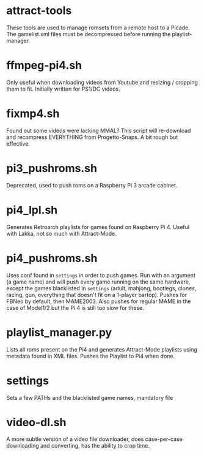 # attract-tools

These tools are used to manage romsets from a remote host to a Picade.
The gamelist.xml files must be decompressed before running the playlist-manager.

# ffmpeg-pi4.sh

Only useful when downloading videos from Youtube and resizing / cropping them to fit. Initially written for PS1/DC videos.

# fixmp4.sh

Found out some videos were lacking MMAL? This script will re-download and recompress EVERYTHING from Progetto-Snaps. A bit rough but effective. 

# pi3_pushroms.sh

Deprecated, used to push roms on a Raspberry Pi 3 arcade cabinet.

# pi4_lpl.sh

Generates Retroarch playlists for games found on Raspberry Pi 4. Useful with Lakka, not so much with Attract-Mode.

# pi4_pushroms.sh

Uses conf found in `settings` in order to push games. Run with an argument (a game name) and will push every game running on the same hardware, except the games blacklisted in `settings` (adult, mahjong, bootlegs, clones, racing, gun, everything that doesn't fit on a 1-player bartop). Pushes for FBNeo by default, then  MAME2003. Also pushes for regular MAME in the case of Model1/2 but the Pi 4 is still too slow for these.

# playlist_manager.py

Lists all roms present on the Pi4 and generates Attract-Mode playlists using metadata found in XML files. Pushes the Playlist to Pi4 when done.

# settings

Sets a few PATHs and the blacklisted game names, mandatory file

# video-dl.sh

A more subtle version of a video file downloader, does case-per-case downloading and converting, has the ability to crop time.

